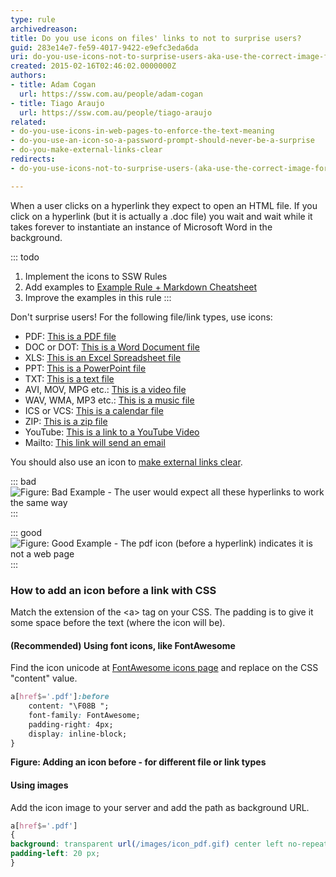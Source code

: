 ```yaml
---
type: rule
archivedreason: 
title: Do you use icons on files' links to not to surprise users?
guid: 283e14e7-fe59-4017-9422-e9efc3eda6da
uri: do-you-use-icons-not-to-surprise-users-aka-use-the-correct-image-for-files
created: 2015-02-16T02:46:02.0000000Z
authors:
- title: Adam Cogan
  url: https://ssw.com.au/people/adam-cogan
- title: Tiago Araujo
  url: https://ssw.com.au/people/tiago-araujo
related:
- do-you-use-icons-in-web-pages-to-enforce-the-text-meaning
- do-you-use-an-icon-so-a-password-prompt-should-never-be-a-surprise
- do-you-make-external-links-clear
redirects:
- do-you-use-icons-not-to-surprise-users-(aka-use-the-correct-image-for-files)

---
```


When a user clicks on a hyperlink they expect to open an HTML file. If you click on a hyperlink (but it is actually a .doc file) you wait and wait while it takes forever to instantiate an instance of Microsoft Word in the background.

<!--endintro-->

::: todo
1. Implement the icons to SSW Rules 
2. Add examples to [Example Rule + Markdown Cheatsheet](https://www.ssw.com.au/rules/rule)
3. Improve the examples in this rule
:::

Don't surprise users! For the following file/link types, use icons:

- PDF: [This is a PDF file](https://github.com/SSWConsulting/SSW.Rules.Content/raw/main/rules/do-you-use-icons-not-to-surprise-users-aka-use-the-correct-image-for-files/Sample-PDF.pdf)
- DOC or DOT: [This is a Word Document file](https://github.com/SSWConsulting/SSW.Rules.Content/raw/main/rules/do-you-use-icons-not-to-surprise-users-aka-use-the-correct-image-for-files/Sample-DOC.docx)
- XLS: [This is an Excel Spreadsheet file](https://github.com/SSWConsulting/SSW.Rules.Content/raw/main/rules/do-you-use-icons-not-to-surprise-users-aka-use-the-correct-image-for-files/Sample-XLS.xls)
- PPT: [This is a PowerPoint file](https://github.com/SSWConsulting/SSW.Rules.Content/raw/main/rules/do-you-use-icons-not-to-surprise-users-aka-use-the-correct-image-for-files/Sample-PPT.pptx)
- TXT: [This is a text file](https://github.com/SSWConsulting/SSW.Rules.Content/raw/main/rules/do-you-use-icons-not-to-surprise-users-aka-use-the-correct-image-for-files/Sample-TXT.txt)
- AVI, MOV, MPG etc.: [This is a video file](https://github.com/SSWConsulting/SSW.Rules.Content/raw/main/rules/do-you-use-icons-not-to-surprise-users-aka-use-the-correct-image-for-files/sample-VIDEO.mp4)
- WAV, WMA, MP3 etc.: [This is a music file](https://github.com/SSWConsulting/SSW.Rules.Content/raw/main/rules/do-you-use-icons-not-to-surprise-users-aka-use-the-correct-image-for-files/sample-MP3.mp3)
- ICS or VCS: [This is a calendar file](https://github.com/SSWConsulting/SSW.Rules.Content/raw/main/rules/do-you-use-icons-not-to-surprise-users-aka-use-the-correct-image-for-files/Sample-ICS.ics)
- ZIP: [This is a zip file](https://github.com/SSWConsulting/SSW.Rules.Content/raw/main/rules/do-you-use-icons-not-to-surprise-users-aka-use-the-correct-image-for-files/Sample-ZIP.zip)
- YouTube: [This is a link to a YouTube Video](https://www.youtube.com/watch?v=gp_F43lx6iM)
- Mailto: [This link will send an email](mailto:someone@example.com)

You should also use an icon to [make external links clear](/do-you-make-external-links-clear).

::: bad  
![Figure: Bad Example - The user would expect all these hyperlinks to work the same way](../../assets/IconImageBad.gif)  
:::

::: good  
![Figure: Good Example - The pdf icon (before a hyperlink) indicates it is not a web page](../../assets/IconImageGood.gif)  
:::

### How to add an icon before a link with CSS

Match the extension of the &lt;a&gt; tag on your CSS. The padding is to give it some space before the text (where the icon will be).

#### (Recommended) Using font icons, like FontAwesome

Find the icon unicode at [FontAwesome icons page](https://fontawesome.com/icons) and replace on the CSS "content" value.

```css
a[href$='.pdf']:before
    content: "\F08B ";
    font-family: FontAwesome;
    padding-right: 4px;
    display: inline-block;
}
```
**Figure: Adding an icon before - for different file or link types**

#### Using images

Add the icon image to your server and add the path as background URL.

```css
a[href$='.pdf'] 
{ 
background: transparent url(/images/icon_pdf.gif) center left no-repeat; 
padding-left: 20 px; 
}
```
